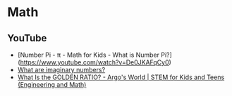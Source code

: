 # Math
## YouTube
* [Number Pi - π - Math for Kids - What is Number Pi?] (https://www.youtube.com/watch?v=De0JKAFqCy0)
* [What are imaginary numbers?](https://www.youtube.com/watch?v=6xDG5pEv3Kc)
* [What Is the GOLDEN RATIO? - Argo's World | STEM for Kids and Teens (Engineering and Math)](https://www.youtube.com/watch?v=y8RFdFGvaH0)
